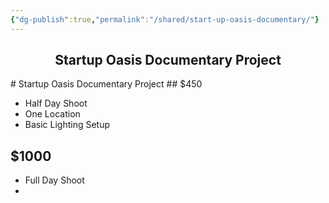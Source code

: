 ```yaml
---
{"dg-publish":true,"permalink":"/shared/start-up-oasis-documentary/"}
---
```


<h2 style="text-align:center;">Startup Oasis Documentary Project </h2>
# Startup Oasis Documentary Project 
## $450

- Half Day Shoot
- One Location
- Basic Lighting Setup

## $1000
- Full Day Shoot
- 
